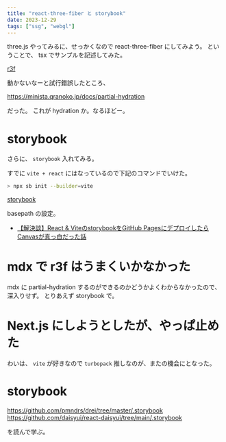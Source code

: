 ```yaml
---
title: "react-three-fiber と storybook"
date: 2023-12-29
tags: ["ssg", "webgl"]
---
```


three.js やってみるに、せっかくなので react-three-fiber にしてみよう。
ということで、 tsx でサンプルを記述してみた。

[r3f](/gl)

動かないなーと試行錯誤したところ、

https://minista.qranoko.jp/docs/partial-hydration

だった。
これが hydration か。なるほどー。

# storybook

さらに、 `storybook` 入れてみる。

すでに `vite + react` にはなっているので下記のコマンドでいけた。

```sh
> npx sb init --builder=vite
```

[storybook](/storybook)

basepath の設定。

- [【解決談】React & ViteのstorybookをGitHub PagesにデプロイしたらCanvasが真っ白だった話](https://zenn.dev/tetracalibers/articles/b420f3fa146575)

# mdx で r3f はうまくいかなかった

mdx に partial-hydration するのができるのかどうかよくわからなかったので、 深入りせず。
とりあえず storybook で。

# Next.js にしようとしたが、やっぱ止めた

わいは、 `vite` が好きなので `turbopack` 推しなのが、またの機会にとなった。

# storybook

https://github.com/pmndrs/drei/tree/master/.storybook
https://github.com/daisyui/react-daisyui/tree/main/.storybook

を読んで学ぶ。


